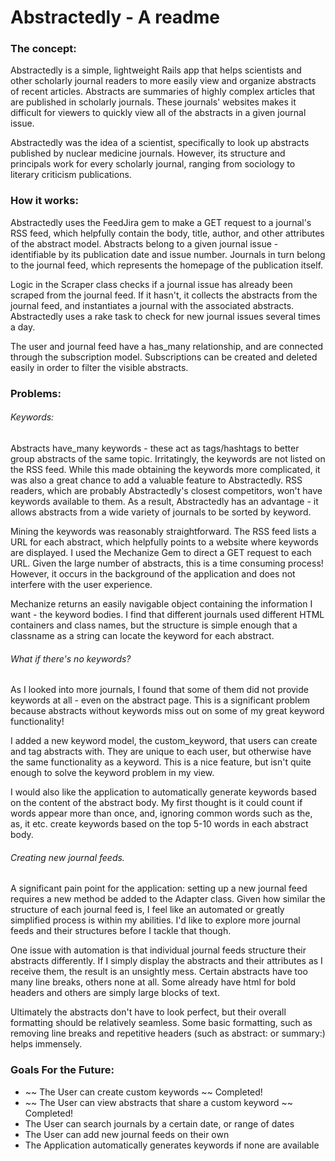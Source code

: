 # Abstractedly - A readme

### The concept:

Abstractedly is a simple, lightweight Rails app that helps scientists and other scholarly journal readers to more easily view and organize abstracts of recent articles. Abstracts are summaries of highly complex articles that are published in scholarly journals. These journals' websites makes it difficult for viewers to quickly view all of the abstracts in a given journal issue.

Abstractedly was the idea of a scientist, specifically to look up abstracts published by nuclear medicine journals. However, its structure and principals work for every scholarly journal, ranging from sociology to literary criticism publications.

### How it works:

Abstractedly uses the FeedJira gem to make a GET request to a journal's RSS feed, which helpfully contain the body, title, author, and other attributes of the abstract model. Abstracts belong to a given journal issue - identifiable by its publication date and issue number. Journals in turn belong to the journal feed, which represents the homepage of the publication itself.

Logic in the Scraper class checks if a journal issue has already been scraped from the journal feed. If it hasn't, it collects the abstracts from the journal feed, and instantiates a journal with the associated abstracts. Abstractedly uses a rake task to check for new journal issues several times a day.

The user and journal feed have a has_many relationship, and are connected through the subscription model. Subscriptions can be created and deleted easily in order to filter the visible abstracts.

### Problems:

###### Keywords:

Abstracts have_many keywords - these act as tags/hashtags to better group abstracts of the same topic. Irritatingly, the keywords are not listed on the RSS feed. While this made obtaining the keywords more complicated, it was also a great chance to add a valuable feature to Abstractedly. RSS readers, which are probably Abstractedly's closest competitors, won't have keywords available to them. As a result, Abstractedly has an advantage - it allows abstracts from a wide variety of journals to be sorted by keyword.

Mining the keywords was reasonably straightforward. The RSS feed lists a URL for each abstract, which helpfully points to a website where keywords are displayed. I used the Mechanize Gem to direct a GET request to each URL. Given the large number of abstracts, this is a time consuming process! However, it occurs in the background of the application and does not interfere with the user experience.

 Mechanize returns an easily navigable object containing the information I want - the keyword bodies. I find that different journals used different HTML containers and class names, but the structure is simple enough that a classname as a string can locate the keyword for each abstract.

###### What if there's no keywords?

As I looked into more journals, I found that some of them did not provide keywords at all - even on the abstract page. This is a significant problem because abstracts without keywords miss out on some of my great keyword functionality!

I added a new keyword model, the custom_keyword, that users can create and tag abstracts with. They are unique to each user, but otherwise have the same functionality as a keyword. This is a nice feature, but isn't quite enough to solve the keyword problem in my view.

I would also like the application to automatically generate keywords based on the content of the abstract body. My first thought is it could count if words appear more than once, and, ignoring common words such as the, as, it etc. create keywords based on the top 5-10 words in each abstract body.

###### Creating new journal feeds.

A significant pain point for the application: setting up a new journal feed requires a new method be added to the Adapter class. Given how similar the structure of each journal feed is, I feel like an automated or greatly simplified process is within my abilities. I'd like to explore more journal feeds and their structures before I tackle that though.

One issue with automation is that individual journal feeds structure their abstracts differently. If I simply display the abstracts and their attributes as I receive them, the result is an unsightly mess. Certain abstracts have too many line breaks, others none at all. Some already have html for bold headers and others are simply large blocks of text.

Ultimately the abstracts don't have to look perfect, but their overall formatting should be relatively seamless. Some basic formatting, such as removing line breaks and repetitive headers (such as abstract: or summary:) helps immensely.


### Goals For the Future:
- ~~ The User can create custom keywords ~~ Completed!
- ~~ The User can view abstracts that share a custom keyword ~~ Completed!
- The User can search journals by a certain date, or range of dates
- The User can add new journal feeds on their own
- The Application automatically generates keywords if none are available
